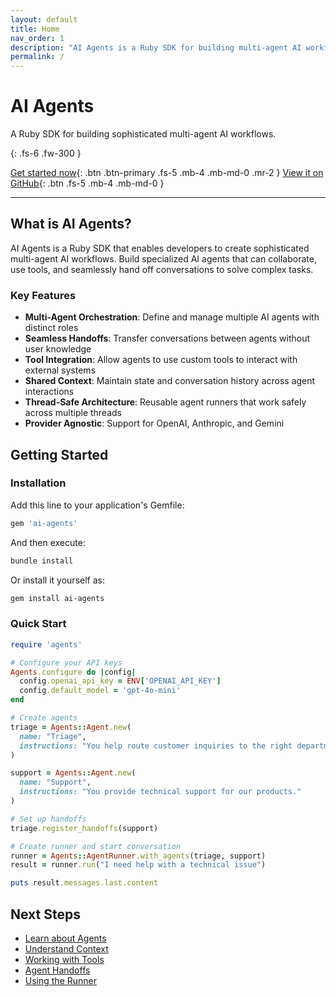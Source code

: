 ```yaml
---
layout: default
title: Home
nav_order: 1
description: "AI Agents is a Ruby SDK for building multi-agent AI workflows."
permalink: /
---
```


# AI Agents

A Ruby SDK for building sophisticated multi-agent AI workflows.

{: .fs-6 .fw-300 }

[Get started now](#getting-started){: .btn .btn-primary .fs-5 .mb-4 .mb-md-0 .mr-2 }
[View it on GitHub](https://github.com/chatwoot/ai-agents){: .btn .fs-5 .mb-4 .mb-md-0 }

---

## What is AI Agents?

AI Agents is a Ruby SDK that enables developers to create sophisticated multi-agent AI workflows. Build specialized AI agents that can collaborate, use tools, and seamlessly hand off conversations to solve complex tasks.

### Key Features

- **Multi-Agent Orchestration**: Define and manage multiple AI agents with distinct roles
- **Seamless Handoffs**: Transfer conversations between agents without user knowledge
- **Tool Integration**: Allow agents to use custom tools to interact with external systems
- **Shared Context**: Maintain state and conversation history across agent interactions
- **Thread-Safe Architecture**: Reusable agent runners that work safely across multiple threads
- **Provider Agnostic**: Support for OpenAI, Anthropic, and Gemini

## Getting Started

### Installation

Add this line to your application's Gemfile:

```ruby
gem 'ai-agents'
```

And then execute:

```bash
bundle install
```

Or install it yourself as:

```bash
gem install ai-agents
```

### Quick Start

```ruby
require 'agents'

# Configure your API keys
Agents.configure do |config|
  config.openai_api_key = ENV['OPENAI_API_KEY']
  config.default_model = 'gpt-4o-mini'
end

# Create agents
triage = Agents::Agent.new(
  name: "Triage",
  instructions: "You help route customer inquiries to the right department."
)

support = Agents::Agent.new(
  name: "Support", 
  instructions: "You provide technical support for our products."
)

# Set up handoffs
triage.register_handoffs(support)

# Create runner and start conversation
runner = Agents::AgentRunner.with_agents(triage, support)
result = runner.run("I need help with a technical issue")

puts result.messages.last.content
```

## Next Steps

- [Learn about Agents](concepts/agents.html)
- [Understand Context](concepts/context.html)
- [Working with Tools](concepts/tools.html)
- [Agent Handoffs](concepts/handoffs.html)
- [Using the Runner](concepts/runner.html)
